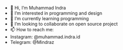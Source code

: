 - 👋 Hi, I’m Muhammad Indra
- 👀 I’m interested in programming and design
- 🌱 I’m currently learning programming
- 💞️ I’m looking to collaborate on open source project
- 📫 How to reach me:
-  Instagram: @muhammad.indra.id
-  Telegram: @Mindraz

<!---
nnddzz/nnddzz is a ✨ special ✨ repository because its `README.md` (this file) appears on your GitHub profile.
You can click the Preview link to take a look at your changes.
--->
